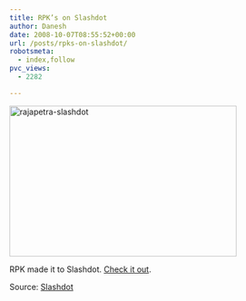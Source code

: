 ```yaml
---
title: RPK’s on Slashdot
author: Danesh
date: 2008-10-07T08:55:52+00:00
url: /posts/rpks-on-slashdot/
robotsmeta:
  - index,follow
pvc_views:
  - 2282

---
```

[<img loading="lazy" src="http://farm4.static.flickr.com/3187/2920618719_3185fe332d_o.jpg" alt="rajapetra-slashdot" width="400" height="266" />][1]

RPK made it to Slashdot. [Check it out][2].

Source: [Slashdot][2]

 [1]: http://www.flickr.com/photos/dannyportal/2920618719/ "rajapetra-slashdot by Danesh Manoharan, on Flickr"
 [2]: http://news.slashdot.org/news/08/10/06/1952201.shtml
